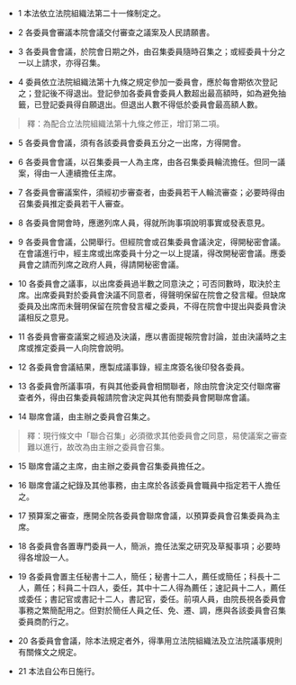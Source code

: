 * 1 本法依立法院組織法第二十一條制定之。

* 2 各委員會審議本院會議交付審查之議案及人民請願書。

* 3 各委員會會議，於院會日期之外，由召集委員隨時召集之；或經委員十分之一以上請求，亦得召集。

* 4 委員依立法院組織法第十九條之規定參加一委員會，應於每會期依次登記之；登記後不得退出。登記參加各委員會委員人數超出最高額時，如為避免抽籤，已登記委員得自願退出。但退出人數不得低於委員會最高額人數。

> 釋：為配合立法院組織法第十九條之修正，增訂第二項。

* 5 各委員會會議，須有各該委員會委員五分之一出席，方得開會。

* 6 各委員會會議，以召集委員一人為主席，由各召集委員輪流擔任。但同一議案，得由一人連續擔任主席。

* 7 各委員會審議案件，須經初步審查者，由委員若干人輪流審查；必要時得由召集委員推定委員若干人審查。

* 8 各委員會開會時，應邀列席人員，得就所詢事項說明事實或發表意見。

* 9 各委員會會議，公開舉行。但經院會或召集委員會議決定，得開秘密會議。在會議進行中，經主席或出席委員十分之一以上提議，得改開秘密會議。應委員會之請而列席之政府人員，得請開秘密會議。

* 10 各委員會之議事，以出席委員過半數之同意決之；可否同數時，取決於主席。出席委員對於委員會決議不同意者，得聲明保留在院會之發言權。但缺席委員及出席而未聲明保留在院會發言權之委員，不得在院會中提出與委員會決議相反之意見。

* 11 各委員會審查議案之經過及決議，應以書面提報院會討論，並由決議時之主席或推定委員一人向院會說明。

* 12 各委員會會議結果，應製成議事錄，經主席簽名後印發各委員。

* 13 各委員會所議事項，有與其他委員會相關聯者，除由院會決定交付聯席審查者外，得由召集委員報請院會決定與其他有關委員會開聯席會議。

* 14 聯席會議，由主辦之委員會召集之。

> 釋：現行條文中「聯合召集」必須徵求其他委員會之同意，易使議案之審查難以進行，故改為由主辦之委員會召集。

* 15 聯席會議之主席，由主辦之委員會召集委員擔任之。

* 16 聯席會議之紀錄及其他事務，由主席於各該委員會職員中指定若干人擔任之。

* 17 預算案之審查，應開全院各委員會聯席會議，以預算委員會召集委員為主席。

* 18 各委員會各置專門委員一人，簡派，擔任法案之研究及草擬事項；必要時得各增設一人。

* 19 各委員會置主任秘書十二人，簡任；秘書十二人，薦任或簡任；科長十二人，薦任；科員二十四人，委任，其中十二人得為薦任；速記員十二人，薦任或委任；書記官或書記十二人，書記官，委任。前項人員，由院長視各委員會事務之繁簡配用之。但對於簡任人員之任、免、遷、調，應與各該委員會召集委員商酌行之。

* 20 各委員會會議，除本法規定者外，得準用立法院組織法及立法院議事規則有關條文之規定。

* 21 本法自公布日施行。

